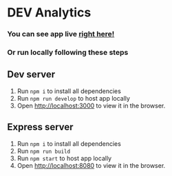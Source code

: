 # DEV Analytics

### You can see app live [right here!](https://sm-analytics-test.herokuapp.com/)

### Or run locally following these steps
## Dev server
1. Run `npm i` to install all dependencies
2. Run `npm run develop` to host app locally
3. Open [http://localhost:3000](http://localhost:3000) to view it in the browser.

## Express server
1. Run `npm i` to install all dependencies
2. Run `npm run build`
3. Run `npm start` to host app locally
4. Open [http://localhost:8080](http://localhost:8080) to view it in the browser.

